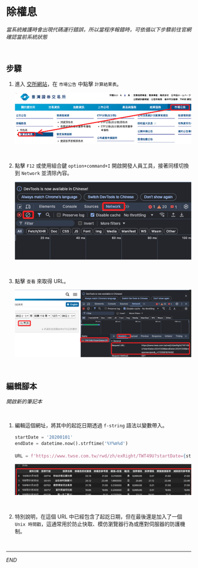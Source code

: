 # 除權息

_當系統維護時會出現代碼運行錯誤，所以當程序報錯時，可依循以下步驟前往官網確認當前系統狀態_

<br>

## 步驟

1. 進入 [交所網站](https://www.twse.com.tw/zh/index.html)，在 `市場公告` 中點擊 `計算結果表`。

    ![](images/img_22.png)

<br>

2. 點擊 `F12` 或使用組合鍵 `option+command+I` 開啟開發人員工具，接著同樣切換到 `Network` 並清除內容。

    ![](images/img_23.png)

<br>

3. 點擊 `查看` 來取得 URL。

    ![](images/img_24.png)

<br>

## 編輯腳本

_開啟新的筆記本_

<br>

1. 編輯這個網址，將其中的起訖日期透過 `f-string` 語法以變數帶入。

    ```python
    startDate = '20200101'
    endDate = datetime.now().strftime('%Y%m%d')

    URL = f'https://www.twse.com.tw/rwd/zh/exRight/TWT49U?startDate={startDate}&endDate={endDate}&response=json&_=1733561874492'
    ```

    ![](images/img_25.png)

<br>

2. 特別說明，在這個 URL 中已經包含了起訖日期，但在最後還是加入了一個 `Unix 時間戳`，這通常用於防止快取、模仿瀏覽器行為或應對伺服器的防護機制。

<br>

___

_END_